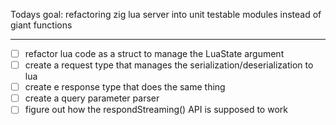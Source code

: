 Todays goal: refactoring zig lua server into unit testable modules instead of giant functions

---

- [ ] refactor lua code as a struct to manage the LuaState argument
- [ ] create a request type that manages the serialization/deserialization to lua
- [ ] create e response type that does the same thing
- [ ] create a query parameter parser
- [ ] figure out how the respondStreaming() API is supposed to work
